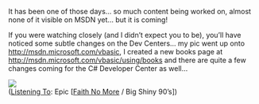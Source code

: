 It has been one of those days&#8230; so much content being worked on, almost none of it visible on MSDN yet&#8230; but it is coming!

If you were watching closely (and I didn&#8217;t expect you to be), you&#8217;ll have noticed some subtle changes on the Dev Centers&#8230; my pic went up onto <a href="http://msdn.microsoft.com/vbasic" target="_blank">http://msdn.microsoft.com/vbasic</a>, I created a new books page at <a href="http://msdn.microsoft.com/vbasic/using/books" target="_blank" class="broken_link">http://msdn.microsoft.com/vbasic/using/books</a> and there are quite a few changes coming for the C# Developer Center as well&#8230;

<img src="http://www.duncanmackenzie.net/somuchstuff.png" border="0" />

<div class="media">
  (<a href="http://msdn.microsoft.com/library/en-us/dncodefun/html/code4fun04252003.asp" class="broken_link">Listening To</a>: Epic [<a href="http://www.windowsmedia.com/mg/search.asp?srch=Faith+No+More">Faith No More</a> / Big Shiny 90&#8217;s])
</div>